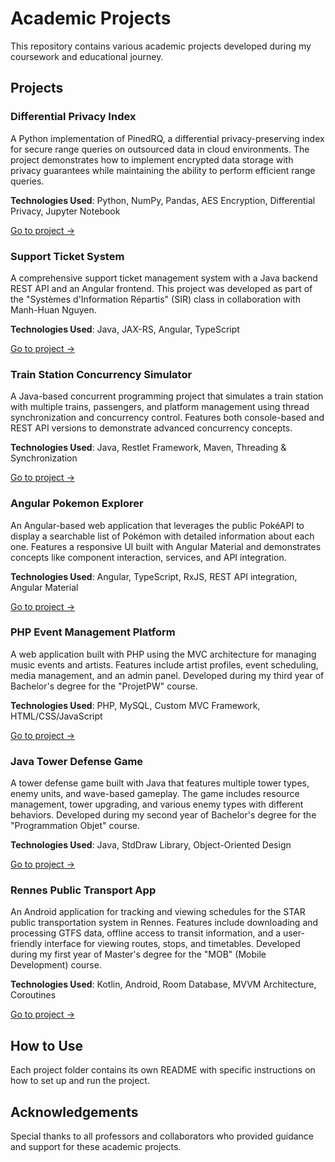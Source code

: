 # Academic Projects

This repository contains various academic projects developed during my coursework and educational journey.

## Projects

### Differential Privacy Index
A Python implementation of PinedRQ, a differential privacy-preserving index for secure range queries on outsourced data in cloud environments. The project demonstrates how to implement encrypted data storage with privacy guarantees while maintaining the ability to perform efficient range queries. 

**Technologies Used**: Python, NumPy, Pandas, AES Encryption, Differential Privacy, Jupyter Notebook

[Go to project →](./differential-privacy-index/)

### Support Ticket System
A comprehensive support ticket management system with a Java backend REST API and an Angular frontend. This project was developed as part of the "Systèmes d'Information Répartis" (SIR) class in collaboration with Manh-Huan Nguyen.

**Technologies Used**: Java, JAX-RS, Angular, TypeScript

[Go to project →](./support-ticket-system/)

### Train Station Concurrency Simulator
A Java-based concurrent programming project that simulates a train station with multiple trains, passengers, and platform management using thread synchronization and concurrency control. Features both console-based and REST API versions to demonstrate advanced concurrency concepts.

**Technologies Used**: Java, Restlet Framework, Maven, Threading & Synchronization

[Go to project →](./train-station-concurrency-simulator/)

### Angular Pokemon Explorer
An Angular-based web application that leverages the public PokéAPI to display a searchable list of Pokémon with detailed information about each one. Features a responsive UI built with Angular Material and demonstrates concepts like component interaction, services, and API integration.

**Technologies Used**: Angular, TypeScript, RxJS, REST API integration, Angular Material

[Go to project →](./angular-pokemon-explorer/)

### PHP Event Management Platform
A web application built with PHP using the MVC architecture for managing music events and artists. Features include artist profiles, event scheduling, media management, and an admin panel. Developed during my third year of Bachelor's degree for the "ProjetPW" course.

**Technologies Used**: PHP, MySQL, Custom MVC Framework, HTML/CSS/JavaScript

[Go to project →](./php-event-management-platform/)

### Java Tower Defense Game
A tower defense game built with Java that features multiple tower types, enemy units, and wave-based gameplay. The game includes resource management, tower upgrading, and various enemy types with different behaviors. Developed during my second year of Bachelor's degree for the "Programmation Objet" course.

**Technologies Used**: Java, StdDraw Library, Object-Oriented Design

[Go to project →](./java-tower-defense-game/)

### Rennes Public Transport App
An Android application for tracking and viewing schedules for the STAR public transportation system in Rennes. Features include downloading and processing GTFS data, offline access to transit information, and a user-friendly interface for viewing routes, stops, and timetables. Developed during my first year of Master's degree for the "MOB" (Mobile Development) course.

**Technologies Used**: Kotlin, Android, Room Database, MVVM Architecture, Coroutines

[Go to project →](./rennes-public-transport-app/)

## How to Use

Each project folder contains its own README with specific instructions on how to set up and run the project.

## Acknowledgements

Special thanks to all professors and collaborators who provided guidance and support for these academic projects.
